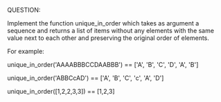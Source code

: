 QUESTION:

Implement the function unique_in_order which takes as argument a sequence and returns a list of items without any elements with the same value next to each other and preserving the original order of elements.

For example:

unique_in_order('AAAABBBCCDAABBB') == ['A', 'B', 'C', 'D', 'A', 'B']

unique_in_order('ABBCcAD')         == ['A', 'B', 'C', 'c', 'A', 'D']

unique_in_order([1,2,2,3,3])       == [1,2,3]

